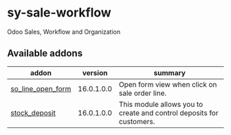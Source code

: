 # sy-sale-workflow
Odoo Sales, Workflow and Organization

[//]: # (addons)

Available addons
----------------
addon | version | summary
--- | --- | ---
[so_line_open_form](so_line_open_form/) | 16.0.1.0.0 | Open form view when click on sale order line.
[stock_deposit](stock_deposit/) | 16.0.1.0.0 | This module allows you to create and control deposits for customers.

[//]: # (end addons)
